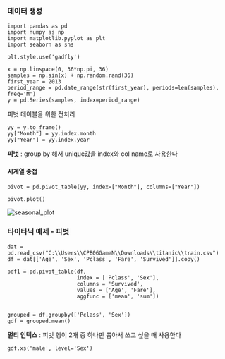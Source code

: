 ### 데이터 생성
```
import pandas as pd
import numpy as np
import matplotlib.pyplot as plt
import seaborn as sns

plt.style.use('gadfly')
```
```Sage
x = np.linspace(0, 36*np.pi, 36)
samples = np.sin(x) + np.random.rand(36)
first_year = 2013
period_range = pd.date_range(str(first_year), periods=len(samples), freq='M')
y = pd.Series(samples, index=period_range)
```

피벗 테이블을 위한 전처리
```sage
yy = y.to_frame()
yy["Month"] = yy.index.month
yy["Year"] = yy.index.year
```

**피벗** : group by 해서 unique값을 index와 col name로 사용한다

#### 시계열 중첩
```sage
pivot = pd.pivot_table(yy, index=["Month"], columns=["Year"])

pivot.plot()
```
![seasonal_plot](https://user-images.githubusercontent.com/72297960/119428572-14d91c80-bd48-11eb-960a-d66e086d0559.png)

### 타이타닉 예제 - 피벗
```sage
dat = pd.read_csv("C:\\Users\\CPB06GameN\\Downloads\\titanic\\train.csv")
df = dat[['Age', 'Sex', 'Pclass', 'Fare', 'Survived']].copy()

pdf1 = pd.pivot_table(df,
                      index = ['Pclass', 'Sex'],
                      columns = 'Survived',
                      values = ['Age', 'Fare'],
                      aggfunc = ['mean', 'sum'])


grouped = df.groupby(['Pclass', 'Sex'])
gdf = grouped.mean()
```
**멀티 인덱스** : 피벗 행이 2개 중 하나만 뽑아서 쓰고 싶을 때 사용한다
```sage
gdf.xs('male', level='Sex')
```

